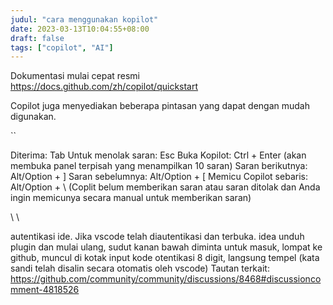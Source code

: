 ```yaml
---
judul: "cara menggunakan kopilot"
date: 2023-03-13T10:04:55+08:00
draft: false
tags: ["copilot", "AI"]
---
```

Dokumentasi mulai cepat resmi
https://docs.github.com/zh/copilot/quickstart

Copilot juga menyediakan beberapa pintasan yang dapat dengan mudah digunakan.

``

Diterima: Tab
Untuk menolak saran: Esc
Buka Kopilot: Ctrl + Enter (akan membuka panel terpisah yang menampilkan 10 saran)
Saran berikutnya: Alt/Option + ]
Saran sebelumnya: Alt/Option + [
Memicu Copilot sebaris: Alt/Option + \ (Coplit belum memberikan saran atau saran ditolak dan Anda ingin memicunya secara manual untuk memberikan saran)

\ \

autentikasi ide.
Jika vscode telah diautentikasi dan terbuka.
idea unduh plugin dan mulai ulang, sudut kanan bawah diminta untuk masuk, lompat ke github, muncul di kotak input kode otentikasi 8 digit, langsung tempel (kata sandi telah disalin secara otomatis oleh vscode) Tautan terkait:
https://github.com/community/community/discussions/8468#discussioncomment-4818526